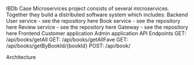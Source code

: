 ﻿IBDb
Case
Microservices project consists of several microservices. Together they build a distributed software system which includes:
Backend
User service - see the repository here
Book service - see the repository here
Review service - see the repository here
Gateway - see the repository here
Frontend
Customer application 
Admin application 
API Endpoints
GET:     /api/books/getAll
GET:     /api/books/getAllFave
GET:     /api/books/getByBookId/{bookId}
POST:    /api/book/

Architecture

